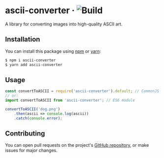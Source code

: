 # ascii-converter &middot; ![Build][build]

A library for converting images into high-quality ASCII art.

## Installation

You can install this package using [npm][npm] or [yarn][yarn]:

```bash
$ npm i ascii-converter
$ yarn add ascii-converter
```

## Usage

```js
const convertToASCII = require('ascii-converter').default; // CommonJS module
// or:
import convertToASCII from 'ascii-converter'; // ES6 module

convertToASCII('dog.png')
	.then(ascii => console.log(ascii))
	.catch(console.error);
```

## Contributing

You can open pull requests on the project's [GitHub repository][repo], or make issues for major changes.

[build]: https://github.com/ElCholoGamer/ascii-converter/workflows/Build/badge.svg
[npm]: https://www.npmjs.com
[yarn]: https://yarnpkg.com
[repo]: https://github.com/ElCholoGamer/ascii-converter

